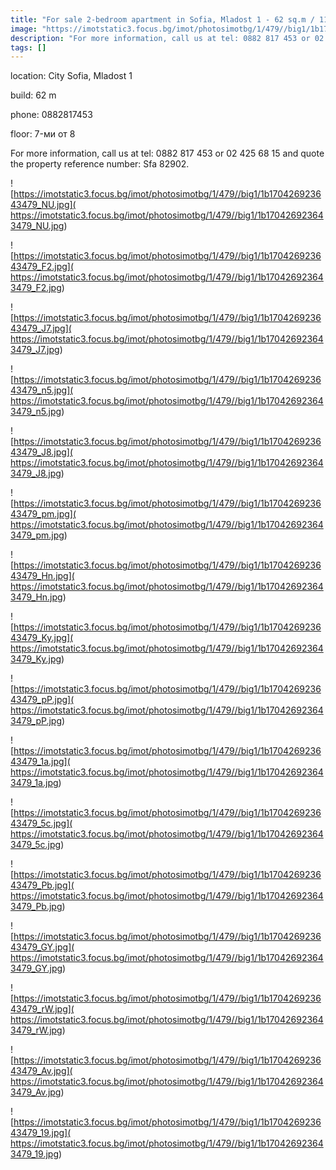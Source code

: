 ```yaml
---
title: "For sale 2-bedroom apartment in Sofia, Mladost 1 - 62 sq.m / 119900 EUR :: offer"
image: "https://imotstatic3.focus.bg/imot/photosimotbg/1/479//big1/1b170426923643479_5I.jpg"
description: "For more information, call us at tel: 0882 817 453 or 02 425 68 15 and quote the property reference number: Sfa 82902."
tags: []
---
```


location: City Sofia, Mladost 1

build: 62 m

phone: 0882817453

floor: 7-ми от 8

For more information, call us at tel: 0882 817 453 or 02 425 68 15 and quote the property reference number: Sfa 82902.


![https://imotstatic3.focus.bg/imot/photosimotbg/1/479//big1/1b170426923643479_NU.jpg]( https://imotstatic3.focus.bg/imot/photosimotbg/1/479//big1/1b170426923643479_NU.jpg)


![https://imotstatic3.focus.bg/imot/photosimotbg/1/479//big1/1b170426923643479_F2.jpg]( https://imotstatic3.focus.bg/imot/photosimotbg/1/479//big1/1b170426923643479_F2.jpg)


![https://imotstatic3.focus.bg/imot/photosimotbg/1/479//big1/1b170426923643479_J7.jpg]( https://imotstatic3.focus.bg/imot/photosimotbg/1/479//big1/1b170426923643479_J7.jpg)


![https://imotstatic3.focus.bg/imot/photosimotbg/1/479//big1/1b170426923643479_n5.jpg]( https://imotstatic3.focus.bg/imot/photosimotbg/1/479//big1/1b170426923643479_n5.jpg)


![https://imotstatic3.focus.bg/imot/photosimotbg/1/479//big1/1b170426923643479_J8.jpg]( https://imotstatic3.focus.bg/imot/photosimotbg/1/479//big1/1b170426923643479_J8.jpg)


![https://imotstatic3.focus.bg/imot/photosimotbg/1/479//big1/1b170426923643479_pm.jpg]( https://imotstatic3.focus.bg/imot/photosimotbg/1/479//big1/1b170426923643479_pm.jpg)


![https://imotstatic3.focus.bg/imot/photosimotbg/1/479//big1/1b170426923643479_Hn.jpg]( https://imotstatic3.focus.bg/imot/photosimotbg/1/479//big1/1b170426923643479_Hn.jpg)


![https://imotstatic3.focus.bg/imot/photosimotbg/1/479//big1/1b170426923643479_Ky.jpg]( https://imotstatic3.focus.bg/imot/photosimotbg/1/479//big1/1b170426923643479_Ky.jpg)


![https://imotstatic3.focus.bg/imot/photosimotbg/1/479//big1/1b170426923643479_pP.jpg]( https://imotstatic3.focus.bg/imot/photosimotbg/1/479//big1/1b170426923643479_pP.jpg)


![https://imotstatic3.focus.bg/imot/photosimotbg/1/479//big1/1b170426923643479_1a.jpg]( https://imotstatic3.focus.bg/imot/photosimotbg/1/479//big1/1b170426923643479_1a.jpg)


![https://imotstatic3.focus.bg/imot/photosimotbg/1/479//big1/1b170426923643479_5c.jpg]( https://imotstatic3.focus.bg/imot/photosimotbg/1/479//big1/1b170426923643479_5c.jpg)


![https://imotstatic3.focus.bg/imot/photosimotbg/1/479//big1/1b170426923643479_Pb.jpg]( https://imotstatic3.focus.bg/imot/photosimotbg/1/479//big1/1b170426923643479_Pb.jpg)


![https://imotstatic3.focus.bg/imot/photosimotbg/1/479//big1/1b170426923643479_GY.jpg]( https://imotstatic3.focus.bg/imot/photosimotbg/1/479//big1/1b170426923643479_GY.jpg)


![https://imotstatic3.focus.bg/imot/photosimotbg/1/479//big1/1b170426923643479_rW.jpg]( https://imotstatic3.focus.bg/imot/photosimotbg/1/479//big1/1b170426923643479_rW.jpg)


![https://imotstatic3.focus.bg/imot/photosimotbg/1/479//big1/1b170426923643479_Av.jpg]( https://imotstatic3.focus.bg/imot/photosimotbg/1/479//big1/1b170426923643479_Av.jpg)


![https://imotstatic3.focus.bg/imot/photosimotbg/1/479//big1/1b170426923643479_19.jpg]( https://imotstatic3.focus.bg/imot/photosimotbg/1/479//big1/1b170426923643479_19.jpg)


